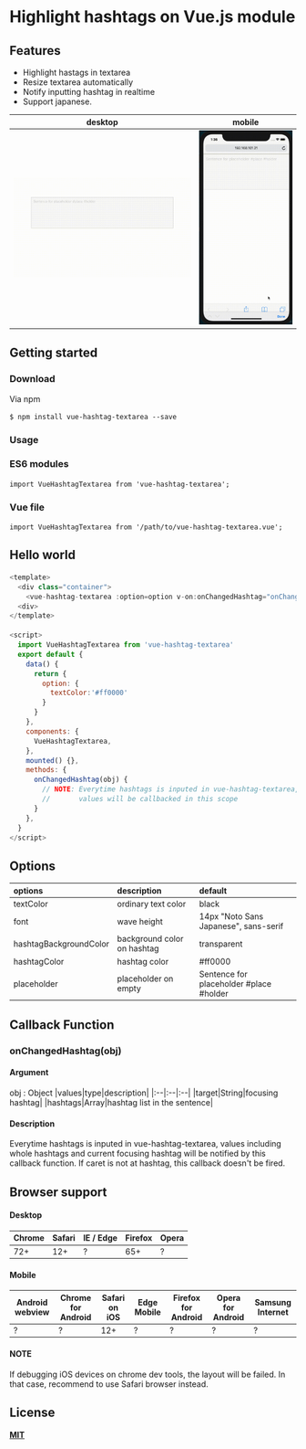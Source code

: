 # Highlight hashtags on Vue.js module

## Features
* Highlight hastags in textarea
* Resize textarea automatically
* Notify inputting hashtag in realtime
* Support japanese.

| desktop | mobile | 
| --- | --- | 
| ![desktop](./desktop.gif)| ![mobile](./mobile.gif) |



## Getting started
### Download
Via npm

```
$ npm install vue-hashtag-textarea --save
```

### Usage
### ES6 modules
```
import VueHashtagTextarea from 'vue-hashtag-textarea';
```

### Vue file
```
import VueHashtagTextarea from '/path/to/vue-hashtag-textarea.vue';
```

## Hello world
```js
<template>
  <div class="container">
    <vue-hashtag-textarea :option=option v-on:onChangedHashtag="onChangedHashtag" />
  <div>  
</template>

<script>
  import VueHashtagTextarea from 'vue-hashtag-textarea'
  export default {
    data() {
      return {
        option: {
          textColor:'#ff0000'
        }
      }
    },
    components: {
      VueHashtagTextarea,
    },
    mounted() {},
    methods: {
      onChangedHashtag(obj) {
        // NOTE: Everytime hashtags is inputed in vue-hashtag-textarea,
        //       values will be callbacked in this scope
      }
    },
  }
</script>
```

## Options
|options|description|default|
|:--|:--|:--|
|textColor|ordinary text color|black|
|font|wave height|14px "Noto Sans Japanese", sans-serif|
|hashtagBackgroundColor|background color on hashtag|transparent|
|hashtagColor|hashtag color|#ff0000|
|placeholder|placeholder on empty|Sentence for placeholder #place #holder|

## Callback Function
### **onChangedHashtag(obj)**
#### Argument
obj : Object
|values|type|description|
|:--|:--|:--|
|target|String|focusing hashtag|
|hashtags|Array|hashtag list in the sentence|

#### Description
Everytime hashtags is inputed in vue-hashtag-textarea,
values including whole hashtags and current focusing hashtag will be notified by this callback function. If caret is not at hashtag, this callback doesn't be fired.

## Browser support

#### Desktop
| Chrome | Safari | IE / Edge | Firefox | Opera |
| --- | --- | --- | --- | --- |
| 72+ | 12+ | ? | 65+ | ? |

#### Mobile
| Android webview | Chrome for Android | Safari on iOS | Edge Mobile | Firefox for Android | Opera for Android | Samsung Internet |
| --- | --- | --- | --- | --- | --- | --- |
| ? | ? | 12+ | ? | ? | ? | ? |


#### NOTE
If debugging iOS devices on chrome dev tools, the layout will be failed. In that case, recommend to use Safari browser instead.


## License
**[MIT](https://github.com/mitsuyacider/vue-hashtag-textarea/blob/master/LICENSE.txt)**